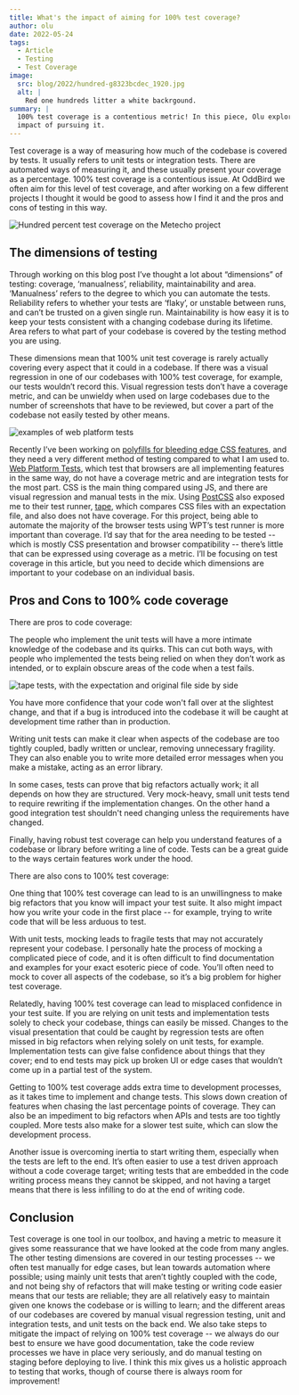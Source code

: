 ```yaml
---
title: What's the impact of aiming for 100% test coverage?
author: olu
date: 2022-05-24
tags:
  - Article
  - Testing
  - Test Coverage
image:
  src: blog/2022/hundred-g8323bcdec_1920.jpg
  alt: |
    Red one hundreds litter a white backrgound.
summary: |
  100% test coverage is a contentious metric! In this piece, Olu explores the
  impact of pursuing it.
---
```


Test coverage is a way of measuring how much of the codebase is covered by
tests. It usually refers to unit tests or integration tests. There are automated
ways of measuring it, and these usually present your coverage as a percentage.
100% test coverage is a contentious issue. At OddBird we often aim for this
level of test coverage, and after working on a few different projects I thought
it would be good to assess how I find it and the pros and cons of testing in
this way.

![Hundred percent test coverage on the Metecho project](blog/2022/metecho-coverage.png)

## **The dimensions of testing**

Through working on this blog post I’ve thought a lot about “dimensions” of
testing: coverage, ‘manualness’, reliability, maintainability and area.
‘Manualness’ refers to the degree to which you can automate the tests.
Reliability refers to whether your tests are ‘flaky’, or unstable between runs,
and can’t be trusted on a given single run. Maintainability is how easy it is to
keep your tests consistent with a changing codebase during its lifetime. Area
refers to what part of your codebase is covered by the testing method you are
using.

These dimensions mean that 100% unit test coverage is rarely actually covering
every aspect that it could in a codebase. If there was a visual regression in
one of our codebases with 100% test coverage, for example, our tests wouldn’t
record this. Visual regression tests don’t have a coverage metric, and can be
unwieldy when used on large codebases due to the number of screenshots that have
to be reviewed, but cover a part of the codebase not easily tested by other
means.

![examples of web platform tests](wpt.png)

Recently I’ve been working on [polyfills for bleeding edge CSS features](https://www.npmjs.com/package/@csstools/postcss-cascade-layers), and they
need a very different method of testing compared to what I am used to. [Web
Platform Tests], which test that browsers are all implementing features in the
same way, do not have a coverage metric and are integration tests for the most
part. CSS is the main thing compared using JS, and there are visual regression
and manual tests in the mix. Using [PostCSS](https://postcss.org/) also exposed me to their test runner,
[tape](https://github.com/csstools/postcss-tape), which compares CSS files with an expectation file, and also does not have
coverage. For this project, being able to automate the majority of the browser
tests using WPT’s test runner is more important than coverage. I’d say that for
the area needing to be tested -- which is mostly CSS presentation and browser
compatibility -- there’s little that can be expressed using coverage as a
metric. I’ll be focusing on test coverage in this article, but you need to
decide which dimensions are important to your codebase on an individual basis.

[Web Platform Tests]: https://web-platform-tests.org/

## **Pros and Cons to 100% code coverage**

There are pros to code coverage:

The people who implement the unit tests will have a more intimate knowledge of
the codebase and its quirks. This can cut both ways, with people who implemented
the tests being relied on when they don’t work as intended, or to explain
obscure areas of the code when a test fails.

![tape tests, with the expectation and original file side by side](blog/2022/tape-tests.png)

You have more confidence that your code won't fall over at the slightest change,
and that if a bug is introduced into the codebase it will be caught at
development time rather than in production.

Writing unit tests can make it clear when aspects of the codebase are too
tightly coupled, badly written or unclear, removing unnecessary fragility. They
can also enable you to write more detailed error messages when you make a
mistake, acting as an error library.

In some cases, tests can prove that big refactors actually work; it all depends
on how they are structured. Very mock-heavy, small unit tests tend to require
rewriting if the implementation changes. On the other hand a good integration
test shouldn't need changing unless the requirements have changed.

Finally, having robust test coverage can help you understand features of a
codebase or library before writing a line of code. Tests can be a great guide to
the ways certain features work under the hood.

There are also cons to 100% test coverage:

One thing that 100% test coverage can lead to is an unwillingness to make big
refactors that you know will impact your test suite. It also might impact how
you write your code in the first place -- for example, trying to write code that
will be less arduous to test.

With unit tests, mocking leads to fragile tests that may not accurately
represent your codebase. I personally hate the process of mocking a complicated
piece of code, and it is often difficult to find documentation and examples for
your exact esoteric piece of code. You’ll often need to mock to cover all
aspects of the codebase, so it’s a big problem for higher test coverage.

Relatedly, having 100% test coverage can lead to misplaced confidence in your
test suite. If you are relying on unit tests and implementation tests solely to
check your codebase, things can easily be missed. Changes to the visual
presentation that could be caught by regression tests are often missed in big
refactors when relying solely on unit tests, for example. Implementation tests
can give false confidence about things that they cover; end to end tests may
pick up broken UI or edge cases that wouldn’t come up in a partial test of the
system.

Getting to 100% test coverage adds extra time to development processes, as it
takes time to implement and change tests. This slows down creation of features
when chasing the last percentage points of coverage. They can also be an
impediment to big refactors when APIs and tests are too tightly coupled. More
tests also make for a slower test suite, which can slow the development process.

Another issue is overcoming inertia to start writing them, especially when the
tests are left to the end. It’s often easier to use a test driven approach
without a code coverage target; writing tests that are embedded in the code
writing process means they cannot be skipped, and not having a target means that
there is less infilling to do at the end of writing code.

## Conclusion

Test coverage is one tool in our toolbox, and having a metric to measure it
gives some reassurance that we have looked at the code from many angles. The
other testing dimensions are covered in our testing processes -- we often test
manually for edge cases, but lean towards automation where possible; using
mainly unit tests that aren’t tightly coupled with the code, and not being shy
of refactors that will make testing or writing code easier means that our tests
are reliable; they are all relatively easy to maintain given one knows the
codebase or is willing to learn; and the different areas of our codebases are
covered by manual visual regression testing, unit and integration tests, and
unit tests on the back end. We also take steps to mitigate the impact of relying
on 100% test coverage -- we always do our best to ensure we have good
documentation, take the code review processes we have in place very seriously,
and do manual testing on staging before deploying to live. I think this mix
gives us a holistic approach to testing that works, though of course there is
always room for improvement!
